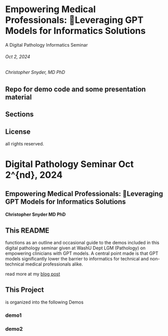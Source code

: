 # Empowering Medical Professionals: Leveraging GPT Models for Informatics Solutions
A Digital Pathology Informatics Seminar
###### Oct 2, 2024
###### Christopher Snyder, MD PhD

## Repo for demo code and some presentation material


## Sections




## License
all rights reserved.

# Digital Pathology Seminar Oct 2^{nd}, 2024

## Empowering Medical Professionals: Leveraging GPT Models for Informatics Solutions
#### Christopher Snyder MD PhD



## This README
functions as an outline and occasional guide to the demos included in this digital pathology seminar given at WashU Dept LGM (Pathology) on empowering clinicians with GPT models. A central point made is that GPT models significantly lower the barrier to informatics for technical and non-technical medical professionals alike.

read more at my [blog post](https://path-math.com/digital-pathology-seminar-2024)


## This Project
is organized into the following Demos


### demo1

### demo2


